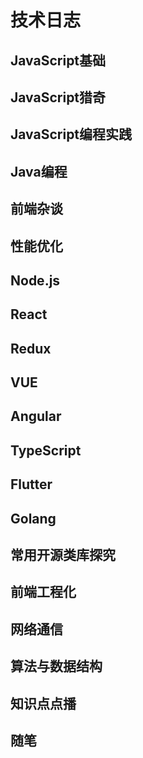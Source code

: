 # 技术日志
## JavaScript基础
## JavaScript猎奇
## JavaScript编程实践
## Java编程
## 前端杂谈
## 性能优化
## Node.js
## React
## Redux
## VUE
## Angular
## TypeScript
## Flutter
## Golang
## 常用开源类库探究
## 前端工程化
## 网络通信
## 算法与数据结构
## 知识点点播
## 随笔
